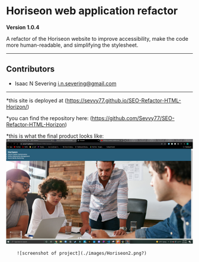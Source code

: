 # Horiseon web application refactor

**Version 1.0.4**

A refactor of the Horiseon website to improve accessibility, make the code more human-readable, and simplifying the stylesheet.

---

## Contributors

- Isaac N Severing <i.n.severing@gmail.com>

---

*this site is deployed at (https://sevvy77.github.io/SEO-Refactor-HTML-Horizon/)

*you can find the repository here: (https://github.com/Sevvy77/SEO-Refactor-HTML-Horizon)


*this is what the final product looks like: 
        ![screenshot of project](./images/Horiseon1.png?)

        ![screenshot of project](./images/Horiseon2.png?)
        